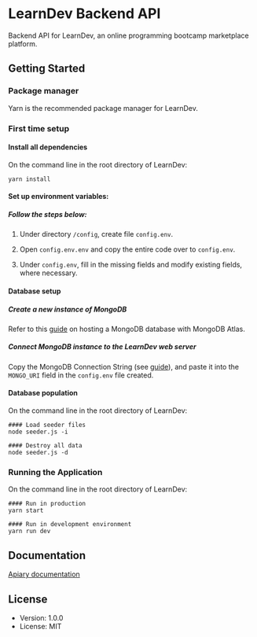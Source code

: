 # LearnDev Backend API

Backend API for LearnDev, an online programming bootcamp marketplace platform.

## Getting Started

### Package manager

Yarn is the recommended package manager for LearnDev.

### First time setup

#### Install all dependencies

On the command line in the root directory of LearnDev:
```
yarn install
```

#### Set up environment variables:

##### Follow the steps below:

1. Under directory `/config`, create file `config.env`.

2. Open `config.env.env` and copy the entire code over to `config.env`.

3. Under `config.env`, fill in the missing fields and modify existing fields, where necessary.

#### Database setup

##### Create a new instance of MongoDB

Refer to this [guide](https://docs.atlas.mongodb.com/getting-started/) on hosting a MongoDB database with MongoDB Atlas.

##### Connect MongoDB instance to the LearnDev web server

Copy the MongoDB Connection String (see [guide](https://docs.atlas.mongodb.com/tutorial/connect-to-your-cluster/)), and paste it into the `MONGO_URI` field in the `config.env` file created.

#### Database population

On the command line in the root directory of LearnDev:
```
#### Load seeder files
node seeder.js -i

#### Destroy all data
node seeder.js -d
```

### Running the Application

On the command line in the root directory of LearnDev:
```
#### Run in production
yarn start

#### Run in development environment
yarn run dev
```

## Documentation

[Apiary documentation](https://learndev.docs.apiary.io/)

## License
- Version: 1.0.0
- License: MIT